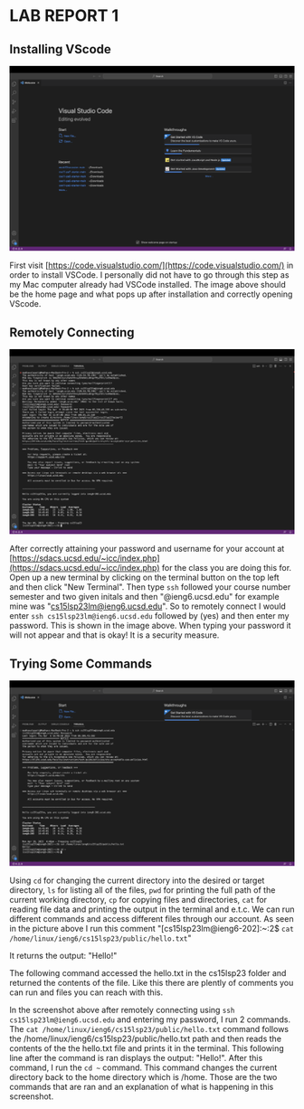 <h1>LAB REPORT 1</h1>


<h2>Installing VScode</h2>

![Image](image1.png)


First visit [https://code.visualstudio.com/](https://code.visualstudio.com/) in order to install VSCode. I personally did not have to go through this step as my Mac computer already had VSCode installed.
The image above should be the home page and what pops up after installation and correctly opening VScode.




<h2>Remotely Connecting</h2>

![Image](image2.png)

After correctly attaining your password and username for your account at [https://sdacs.ucsd.edu/~icc/index.php](https://sdacs.ucsd.edu/~icc/index.php) for the class you are doing this for. Open up a new terminal by clicking on the terminal button on the top left and then click "New Terminal".
Then type `ssh` followed your course number semester and two given initals and then "@ieng6.ucsd.edu" for example mine was "cs15lsp23lm@ieng6.ucsd.edu". 
So to remotely connect I would enter `ssh cs15lsp23lm@ieng6.ucsd.edu` followed by (yes)  and then enter my password. This is shown in the image above. When typing your password it will not appear and that is okay! It is a security measure.




<h2>Trying Some Commands</h2>

![Image](image3.png)

Using `cd` for changing the current directory into the desired or target directory, `ls` for listing all of the files, `pwd` for printing the full path of the current working directory, `cp` for copying files and directories, `cat` for reading file data and printing the output in the terminal and e.t.c. We can run different commands and access different files through our account. As seen in the picture above I run this comment "[cs15lsp23lm@ieng6-202]:~:2$ `cat /home/linux/ieng6/cs15lsp23/public/hello.txt`"

It returns the output:
"Hello!"

The following command accessed the hello.txt in the cs15lsp23 folder and returned the contents of the file. Like this there are plently of comments you can run and files you can reach with this.

In the screenshot above after remotely connecting using `ssh cs15lsp23lm@ieng6.ucsd.edu` and entering my password, I run 2 commands. The `cat /home/linux/ieng6/cs15lsp23/public/hello.txt` command follows the /home/linux/ieng6/cs15lsp23/public/hello.txt path and then reads the contents of the the hello.txt file and prints it in the terminal. This following line after the command is ran displays the output: "Hello!". After this command, I run the `cd ~` command. This command changes the current directory back to the home directory which is /home. Those are the two commands that are ran and an explanation of what is happening in this screenshot.

